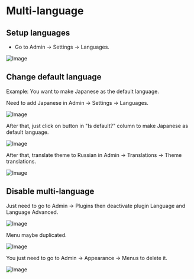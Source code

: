 # Multi-language

## Setup languages

- Go to Admin -> Settings -> Languages.

![Image](https://live.staticflickr.com/65535/51302148909_0d273d1ccd_b.jpg)

## Change default language

Example: You want to make Japanese as the default language.

Need to add Japanese in Admin -> Settings -> Languages.

![Image](https://live.staticflickr.com/65535/52280441360_00613cd129_b.jpg)

After that, just click on button in "Is default?" column to make Japanese as default language.

![Image](https://live.staticflickr.com/65535/52280222784_f4453edae5_b.jpg)

After that, translate theme to Russian in Admin -> Translations -> Theme translations.

![Image](https://live.staticflickr.com/65535/52280222759_0a1ec8b7be_b.jpg)

## Disable multi-language

Just need to go to Admin -> Plugins then deactivate plugin Language and Language Advanced.

![Image](https://live.staticflickr.com/65535/51302449885_0f360693b9_b.jpg)

Menu maybe duplicated.

![Image](https://live.staticflickr.com/65535/51726420800_42bbf40e54_b.jpg)

You just need to go to Admin -> Appearance -> Menus to delete it.

![Image](https://live.staticflickr.com/65535/51726420825_fbf79297cb_b.jpg)